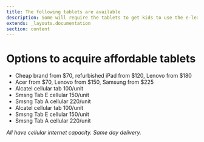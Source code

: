 ```yaml
---
title: The following tablets are available 
description: Some will require the tablets to get kids to use the e-learning courses
extends: _layouts.documentation
section: content
---
```



# Options to acquire affordable tablets

* Cheap brand from $70, refurbished iPad from $120, Lenovo from $180
* Acer from $70, Lenovo from $150, Samsung from $225
* Alcatel cellular tab 100/unit
* Smsng Tab E cellular 150/unit
* Smsng Tab A cellular 220/unit
* Alcatel cellular tab 100/unit
* Smsng Tab E cellular 150/unit
* Smsng Tab A cellular 220/unit

_All have cellular internet capacity. Same day delivery._
